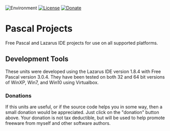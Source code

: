 ![Environment](https://img.shields.io/badge/Windows-XP,%20Vista,%207,%208,%2010-brightgreen.svg)
[![License](https://img.shields.io/badge/license-unlicense-yellow.svg)](http://unlicense.org)
[![Donate](https://img.shields.io/badge/Donate-PayPal-red.svg)](https://www.paypal.me/JimDreherHome)

# Pascal Projects

Free Pascal and Lazarus IDE projects for use on all supported platforms.
  
## Development Tools

These units were developed using the Lazarus IDE version 1.8.4 with Free Pascal version 3.0.4.  They have been tested on both 32 and 64 bit versions of WinXP, Win7, and Win10 using Virtualbox.

### Donations

If this units are useful, or if the source code helps you in some way, then a small donation would be appreciated.  Just click on the "donation" button above.  Your donation is not tax deductible, but will be used to help promote freeware from myself and other software authors.
